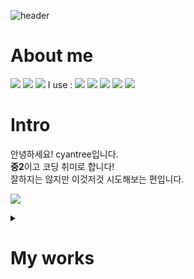 ![header](https://capsule-render.vercel.app/api?type=waving&color=B8D7FF&height=300&section=header&text=cyantr09&fontSize=90&animation=fadeIn&fontAlignY=38&desc=github&descAlignY=51&descAlign=62)

# About me
<div>
	<img src="http://mazassumnida.wtf/api/v2/generate_badge?boj=mlnt"/>
  <img src="https://github-readme-stats.vercel.app/api?username=cyantr09&show_icons=true"/>
  <img src="https://github-readme-stats.vercel.app/api/top-langs/?username=cyantr09&layout=compact"/>
  	I use : <img src="https://img.shields.io/badge/Python-3776AB?style=flat&logo=Python&logoColor=white" />
	  <img src="https://img.shields.io/badge/HTML5-E34F26?style=flat&logo=HTML5&logoColor=white" />
	  <img src="https://img.shields.io/badge/CSS3-1572B6?style=flat&logo=CSS3&logoColor=white" />
    <img src="https://img.shields.io/badge/Javascript-F7DF1E?style=flat&logo=Javascript&logoColor=white" />
    <img src="https://img.shields.io/badge/Typescript-3178C6?style=flat&logo=Typescript&logoColor=white" />
</div>
	  
	

# Intro
안녕하세요! cyantree입니다.<br/>
**중2**이고 코딩 취미로 합니다!<br/>
잘하지는 않지만 이것저것 시도해보는 편입니다.
	
<a href="https://hits.seeyoufarm.com"><img src="https://hits.seeyoufarm.com/api/count/incr/badge.svg?url=https%3A%2F%2Fgithub.com%2Fcyantr09%2Fhit-counter&count_bg=%2379C83D&title_bg=%23555555&icon=&icon_color=%23E7E7E7&title=hits&edge_flat=false"/></a>

<details>
  <summary>
  
  # My works
  </summary>
  
  ~~**초보라서 자랑할만한게 없는...**~~
</details>
